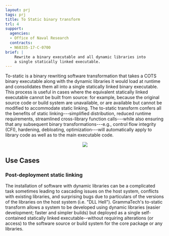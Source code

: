 ```yaml
---
layout: prj
tags: prj
title: To Static binary transform
trl: 4
support:
  agencies:
  - Office of Naval Research
  contracts:
  - N68335-17-C-0700
brief: |
    Rewrite a binary executable and all dynamic libraries into
    a single statically linked executable.
---
```


To-static is a binary rewriting software transformation that takes a
COTS binary executable along with the dynamic libraries it would load
at runtime and consolidates them all into a single statically linked
binary executable.  This process is useful in cases where the
equivalent statically linked executable cannot be built from source:
for example, because the original source code or build system are
unavailable, or are available but cannot be modified to accommodate
static linking.  The to-static transform confers all the benefits of
static linking---simplified distribution, reduced runtime
requirements, streamlined cross-library function calls---while also
ensuring that any subsequent binary transformations---e.g., control
flow integrity (CFI), hardening, debloating, optimization---will
automatically apply to library code as well as to the main executable
code.

<center>
    <img src="{{ "/img/to-static.svg"|url }}" class="w3-light-grey gt-smaller-on-small w3-padding w3-round">
</center>

## Use Cases

### Post-deployment static linking
The installation of software with dynamic libraries can be a
complicated task sometimes leading to cascading issues on the host
system, conflicts with existing libraries, and surprising bugs due to
particulars of the versions of the libraries on the host system
(i.e. "DLL Hell").  GrammaTech's to-static transform allows a system
to be developed using dynamic libraries (easier development; faster
and simpler builds) but deployed as a single self-contained statically
linked executable--without requiring alterations (or access) to the
software source or build system for the core package or any libraries.
